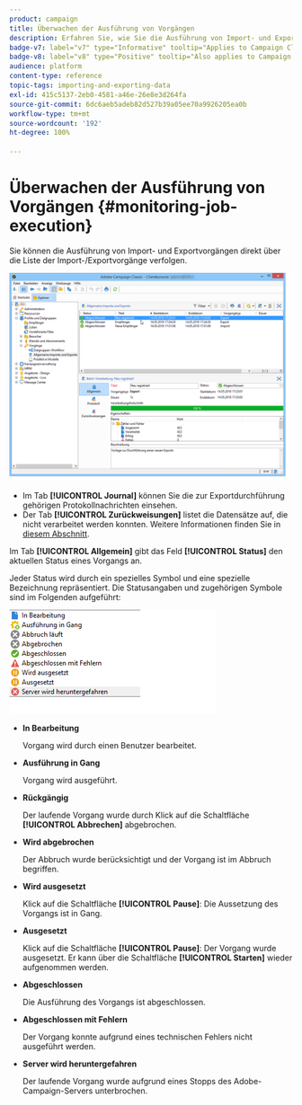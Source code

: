 ```yaml
---
product: campaign
title: Überwachen der Ausführung von Vorgängen
description: Erfahren Sie, wie Sie die Ausführung von Import- und Exportvorgängen überwachen
badge-v7: label="v7" type="Informative" tooltip="Applies to Campaign Classic v7"
badge-v8: label="v8" type="Positive" tooltip="Also applies to Campaign v8"
audience: platform
content-type: reference
topic-tags: importing-and-exporting-data
exl-id: 415c5137-2eb0-4581-a46e-26e8e3d264fa
source-git-commit: 6dc6aeb5adeb82d527b39a05ee70a9926205ea0b
workflow-type: tm+mt
source-wordcount: '192'
ht-degree: 100%

---
```


# Überwachen der Ausführung von Vorgängen {#monitoring-job-execution}



Sie können die Ausführung von Import- und Exportvorgängen direkt über die Liste der Import-/Exportvorgänge verfolgen.

![](assets/s_ncs_user_export_list_and_details.png)

* Im Tab **[!UICONTROL Journal]** können Sie die zur Exportdurchführung gehörigen Protokollnachrichten einsehen.
* Der Tab **[!UICONTROL Zurückweisungen]** listet die Datensätze auf, die nicht verarbeitet werden konnten. Weitere Informationen finden Sie in [diesem Abschnitt](../../platform/using/executing-import-jobs.md#behavior-in-the-event-of-an-error).

Im Tab **[!UICONTROL Allgemein]** gibt das Feld **[!UICONTROL Status]** den aktuellen Status eines Vorgangs an.

Jeder Status wird durch ein spezielles Symbol und eine spezielle Bezeichnung repräsentiert. Die Statusangaben und zugehörigen Symbole sind im Folgenden aufgeführt:

![](assets/s_ncs_user_export_status.png)

* **In Bearbeitung**

  Vorgang wird durch einen Benutzer bearbeitet.

* **Ausführung in Gang**

  Vorgang wird ausgeführt.

* **Rückgängig**

  Der laufende Vorgang wurde durch Klick auf die Schaltfläche **[!UICONTROL Abbrechen]** abgebrochen.

* **Wird abgebrochen**

  Der Abbruch wurde berücksichtigt und der Vorgang ist im Abbruch begriffen.

* **Wird ausgesetzt**

  Klick auf die Schaltfläche **[!UICONTROL Pause]**: Die Aussetzung des Vorgangs ist in Gang.

* **Ausgesetzt**

  Klick auf die Schaltfläche **[!UICONTROL Pause]**: Der Vorgang wurde ausgesetzt. Er kann über die Schaltfläche **[!UICONTROL Starten]** wieder aufgenommen werden.

* **Abgeschlossen**

  Die Ausführung des Vorgangs ist abgeschlossen.

* **Abgeschlossen mit Fehlern**

  Der Vorgang konnte aufgrund eines technischen Fehlers nicht ausgeführt werden.

* **Server wird heruntergefahren**

  Der laufende Vorgang wurde aufgrund eines Stopps des Adobe-Campaign-Servers unterbrochen.
